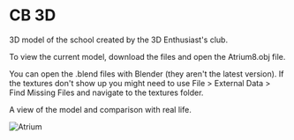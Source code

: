 # CB 3D
3D model of the school created by the 3D Enthusiast's club.

To view the current model, download the files and open the Atrium8.obj file.

You can open the .blend files with Blender (they aren't the latest version). If the textures don't show up you might need to use File > External Data > Find Missing Files and navigate to the textures folder.

A view of the model and comparison with real life.

![Atrium](https://agentxindustries.neocities.org/Atrium/Atrium8.gif)

